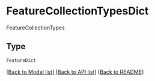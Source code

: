 # FeatureCollectionTypesDict

FeatureCollectionTypes

## Type
```python
FeatureDict
```


[[Back to Model list]](../../../README.md#models-v1-link) [[Back to API list]](../../README.md#documentation-for-api-endpoints) [[Back to README]](../../README.md)
